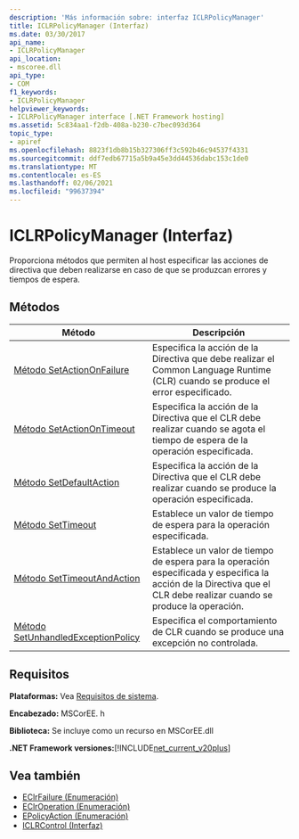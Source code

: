 ```yaml
---
description: 'Más información sobre: interfaz ICLRPolicyManager'
title: ICLRPolicyManager (Interfaz)
ms.date: 03/30/2017
api_name:
- ICLRPolicyManager
api_location:
- mscoree.dll
api_type:
- COM
f1_keywords:
- ICLRPolicyManager
helpviewer_keywords:
- ICLRPolicyManager interface [.NET Framework hosting]
ms.assetid: 5c834aa1-f2db-408a-b230-c7bec093d364
topic_type:
- apiref
ms.openlocfilehash: 8823f1db8b15b327306ff3c592b46c94537f4331
ms.sourcegitcommit: ddf7edb67715a5b9a45e3dd44536dabc153c1de0
ms.translationtype: MT
ms.contentlocale: es-ES
ms.lasthandoff: 02/06/2021
ms.locfileid: "99637394"
---
```

# <a name="iclrpolicymanager-interface"></a>ICLRPolicyManager (Interfaz)

Proporciona métodos que permiten al host especificar las acciones de directiva que deben realizarse en caso de que se produzcan errores y tiempos de espera.  
  
## <a name="methods"></a>Métodos  
  
|Método|Descripción|  
|------------|-----------------|  
|[Método SetActionOnFailure](iclrpolicymanager-setactiononfailure-method.md)|Especifica la acción de la Directiva que debe realizar el Common Language Runtime (CLR) cuando se produce el error especificado.|  
|[Método SetActionOnTimeout](iclrpolicymanager-setactionontimeout-method.md)|Especifica la acción de la Directiva que el CLR debe realizar cuando se agota el tiempo de espera de la operación especificada.|  
|[Método SetDefaultAction](iclrpolicymanager-setdefaultaction-method.md)|Especifica la acción de la Directiva que el CLR debe realizar cuando se produce la operación especificada.|  
|[Método SetTimeout](iclrpolicymanager-settimeout-method.md)|Establece un valor de tiempo de espera para la operación especificada.|  
|[Método SetTimeoutAndAction](iclrpolicymanager-settimeoutandaction-method.md)|Establece un valor de tiempo de espera para la operación especificada y especifica la acción de la Directiva que el CLR debe realizar cuando se produce la operación.|  
|[Método SetUnhandledExceptionPolicy](iclrpolicymanager-setunhandledexceptionpolicy-method.md)|Especifica el comportamiento de CLR cuando se produce una excepción no controlada.|  
  
## <a name="requirements"></a>Requisitos  

 **Plataformas:** Vea [Requisitos de sistema](../../get-started/system-requirements.md).  
  
 **Encabezado:** MSCorEE. h  
  
 **Biblioteca:** Se incluye como un recurso en MSCorEE.dll  
  
 **.NET Framework versiones:**[!INCLUDE[net_current_v20plus](../../../../includes/net-current-v20plus-md.md)]  
  
## <a name="see-also"></a>Vea también

- [EClrFailure (Enumeración)](eclrfailure-enumeration.md)
- [EClrOperation (Enumeración)](eclroperation-enumeration.md)
- [EPolicyAction (Enumeración)](epolicyaction-enumeration.md)
- [ICLRControl (Interfaz)](iclrcontrol-interface.md)
